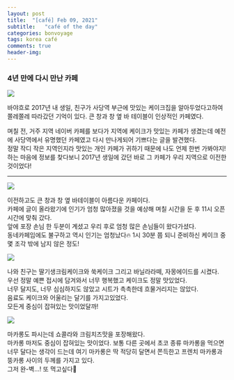 ```yaml
---
layout: post
title:  "[café] Feb 09, 2021"
subtitle:   "café of the day"
categories: bonvoyage
tags: korea café
comments: true
header-img: 
---
```

### 4년 만에 다시 만난 카페

<img src="https://ataraxiady.github.io/assets/img/bonvoyage/korea/2021-02-09-cafe1.jpeg">
  
바야흐로 2017년 내 생일, 친구가 사당역 부근에 맛있는 케이크집을 알아두었다고하여 쫄레쫄레 따라갔던 기억이 있다. 큰 창과 창 옆 바 테이블이 인상적인 카페였다.  
      
며칠 전, 거주 지역 네이버 카페를 보다가 지역에 케이크가 맛있는 카페가 생겼는데 예전에 사당역에서 유명했던 카페였고 다시 만나게되어 기쁘다는 글을 발견했다.  
정말 작디 작은 지역인지라 맛있는 개인 카페가 귀하기 때문에 나도 언제 한번 가봐야지! 하는 마음에 정보를 찾다보니 2017년 생일에 갔던 바로 그 카페가 우리 지역으로 이전한 것이었다!  

---

<img src="https://ataraxiady.github.io/assets/img/bonvoyage/korea/2021-02-09-cafe2.jpeg">

이전하고도 큰 창과 창 옆 바테이블이 아름다운 카페이다.  
카페에 글이 올라왔기에 인기가 엄청 많아졌을 것을 예상해 며칠 시간을 둔 후 11시 오픈 시간에 맞춰 갔다.  
앞에 포장 손님 한 두분이 계셨고 우리 후로 엄청 많은 손님들이 왔다가셨다.  
동네카페임에도 불구하고 역시 인기는 엄청났다🔥 1시 30분 쯤 되니 준비하신 케이크 중 몇 조각 밖에 남지 않은 정도!  
  
<img src="https://ataraxiady.github.io/assets/img/bonvoyage/korea/2021-02-09-cafe3.jpeg">
  
나와 친구는 딸기생크림케이크와 쑥케이크 그리고 바닐라라떼, 자몽에이드를 시켰다.  
우선 정말 예쁜 접시에 담겨와서 너무 행복했고 케이크도 정말 맛있었다.  
너무 달지도, 너무 심심하지도 않았고 시트가 촉촉한데 흐물거리지는 않았다.  
음료도 케이크와 어울리는 달기를 가지고있었다.  
모든게 중심이 잡혀있는 맛이었달까!  
  
<img src="https://ataraxiady.github.io/assets/img/bonvoyage/korea/2021-02-09-cafe4.jpeg">
  
마카롱도 파시는데 쇼콜라와 크림치즈맛을 포장해왔다.  
마카롱 마저도 중심이 잡혀있는 맛이었다. 
보통 다른 곳에서 초코 종류 마카롱을 먹으면 너무 달다는 생각이 드는데 여기 마카롱은 딱 적당히 달면서 쫀득한고 프렌치 마카롱과 뚱카롱 사이의 두께를 가지고 있다.  
그저 완-벽...! 또 먹고싶다🍰